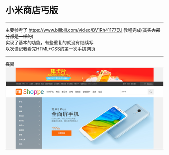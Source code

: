 # 小米商店丐版

---

主要参考了 https://www.bilibili.com/video/BV1Rh41177EU 教程完成(~~其实大部分都是一样的~~)</br>
实现了基本的功能，有些重复的就没有继续写</br>
以次谨记我看完HTML+CSS的第一次手搓网页</br>

---
~~真累~~
</br>
![](./images/finished%20screenshot.png)